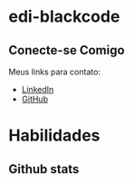 # edi-blackcode

## Conecte-se Comigo

Meus links para contato:

- [LinkedIn](https://www.linkedin.com/in/edilerodrigues/)
- [GitHub](https://github.com/edi-blackcode)


# Habilidades

## Github stats
